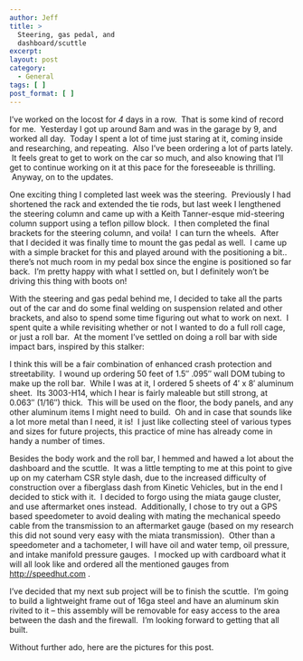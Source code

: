 ```yaml
---
author: Jeff
title: >
  Steering, gas pedal, and
  dashboard/scuttle
excerpt:
layout: post
category:
  - General
tags: [ ]
post_format: [ ]
---
```

I’ve worked on the locost for *4* days in a row.  That is some kind of record for me.  Yesterday I got up around 8am and was in the garage by 9, and worked all day.  Today I spent a lot of time just staring at it, coming inside and researching, and repeating.  Also I’ve been ordering a lot of parts lately.  It feels great to get to work on the car so much, and also knowing that I’ll get to continue working on it at this pace for the foreseeable is thrilling.  Anyway, on to the updates.

One exciting thing I completed last week was the steering.  Previously I had shortened the rack and extended the tie rods, but last week I lengthened the steering column and came up with a Keith Tanner-esque mid-steering column support using a teflon pillow block.  I then completed the final brackets for the steering column, and voila!  I can turn the wheels.  After that I decided it was finally time to mount the gas pedal as well.  I came up with a simple bracket for this and played around with the positioning a bit.. there’s not much room in my pedal box since the engine is positioned so far back.  I’m pretty happy with what I settled on, but I definitely won’t be driving this thing with boots on!

With the steering and gas pedal behind me, I decided to take all the parts out of the car and do some final welding on suspension related and other brackets, and also to spend some time figuring out what to work on next.  I spent quite a while revisiting whether or not I wanted to do a full roll cage, or just a roll bar.  At the moment I’ve settled on doing a roll bar with side impact bars, inspired by this stalker:

I think this will be a fair combination of enhanced crash protection and streetability.  I wound up ordering 50 feet of 1.5″ .095″ wall DOM tubing to make up the roll bar.  While I was at it, I ordered 5 sheets of 4′ x 8′ aluminum sheet.  Its 3003-H14, which I hear is fairly maleable but still strong, at 0.063″ (1/16″) thick.  This will be used on the floor, the body panels, and any other aluminum items I might need to build.  Oh and in case that sounds like a lot more metal than I need, it is!  I just like collecting steel of various types and sizes for future projects, this practice of mine has already come in handy a number of times.

Besides the body work and the roll bar, I hemmed and hawed a lot about the dashboard and the scuttle.  It was a little tempting to me at this point to give up on my caterham CSR style dash, due to the increased difficulty of construction over a fiberglass dash from Kinetic Vehicles, but in the end I decided to stick with it.  I decided to forgo using the miata gauge cluster, and use aftermarket ones instead.  Additionally, I chose to try out a GPS based speedometer to avoid dealing with mating the mechanical speedo cable from the transmission to an aftermarket gauge (based on my research this did not sound very easy with the miata transmission).  Other than a speedometer and a tachometer, I will have oil and water temp, oil pressure, and intake manifold pressure gauges.  I mocked up with cardboard what it will all look like and ordered all the mentioned gauges from http://speedhut.com .

I’ve decided that my next sub project will be to finish the scuttle.  I’m going to build a lightweight frame out of 16ga steel and have an aluminum skin rivited to it – this assembly will be removable for easy access to the area between the dash and the firewall.  I’m looking forward to getting that all built.

Without further ado, here are the pictures for this post.
